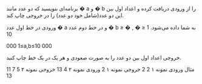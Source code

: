 برنامه‌ای بنویسید که دو عدد مانند 
�
a و 
�
b را از ورودی دریافت کرده و اعداد اول بین این دو عدد(شامل خود دو عدد) را در خروجی چاپ کند.

ورودی
در خط اول عدد 
�
a و در خط دوم عدد 
�
b به شما داده می‌شود.
1
≤
�
,
�
≤
10
 
000
1≤a,b≤10 000

خروجی
اعداد اول بین دو عدد را به صورت صعودی و هر یک در یک خط چاپ کنید.

مثال
ورودی نمونه ۱
2
2
خروجی نمونه ۱
2
ورودی نمونه ۲
4
13
خروجی نمونه ۲
5
7
11
13
